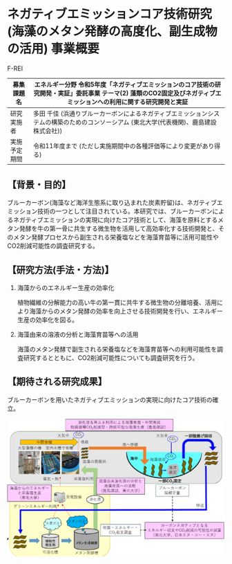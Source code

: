 # ネガティブエミッションコア技術研究(海藻のメタン発酵の高度化、副生成物の活用) 事業概要

F-REI

| 募集課題名 | エネルギー分野 令和5年度「ネガティブエミッションのコア技術の研究開発・実証」委託事業 テーマ(2) 藻類のCO2固定及びネガティブエミッションへの利用に関する研究開発と実証 |
|---|---|
| 研究実施者 | 多田 千佳 (浜通りブルーカーボンによるネガティブエミッションシステムの構築のためのコンソーシアム (東北大学(代表機関)、鹿島建設株式会社)) |  
| 実施予定期間 | 令和11年度まで (ただし実施期間中の各種評価等により変更があり得る) |  

## 【背景・目的】

ブルーカーボン(海藻など海洋生態系に取り込まれた炭素貯留)は、ネガティブエミッション技術の一つとして注目されている。本研究では、ブルーカーボンによるネガティブエミッションの実現に向けたコア技術として、海藻を原料とするメタン発酵を牛の第一骨に共生する微生物を活用して高効率化する技術開発と、そのメタン発酵プロセスから副生される栄養塩などを海藻育苗等に活用可能性やCO2削減可能性の調査研究する。

## 【研究方法(手法・方法)】

1. 海藻からのエネルギー生産の効率化

    植物繊維の分解能力の高い牛の第一貫に共牛する微生物の分離培養、活用により海藻からのメタン発酵の効率を向上させる技術開発を行い、エネルギー生産の効率化を図る。

2. 海藻由来の溶液の分析と海藻育苗等への活用
  
    海藻のメタン発酵で副生される栄養塩などを海藻育苗等への利用可能性を調査研究するとともに、CO2削減可能性についても調査研究を行う。

## 【期待される研究成果】

ブルーカーボンを用いたネガティブエミッションの実現に向けたコア技術の確立。

![](_page_0_Figure_12.jpeg)
